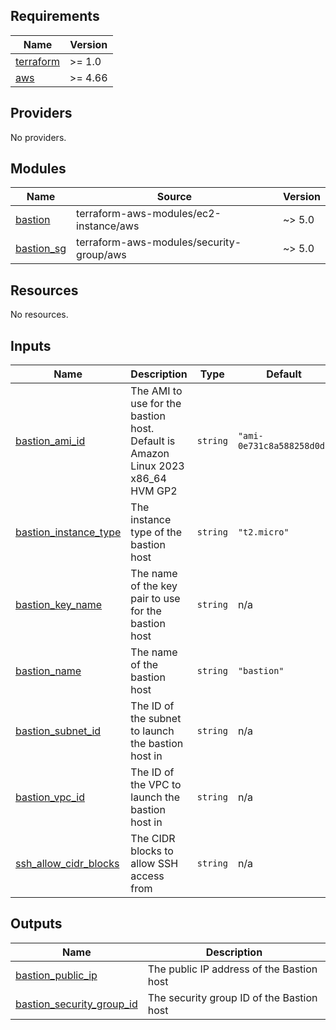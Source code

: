 <!-- BEGIN_TF_DOCS -->
## Requirements

| Name | Version |
|------|---------|
| <a name="requirement_terraform"></a> [terraform](#requirement\_terraform) | >= 1.0 |
| <a name="requirement_aws"></a> [aws](#requirement\_aws) | >= 4.66 |

## Providers

No providers.

## Modules

| Name | Source | Version |
|------|--------|---------|
| <a name="module_bastion"></a> [bastion](#module\_bastion) | terraform-aws-modules/ec2-instance/aws | ~> 5.0 |
| <a name="module_bastion_sg"></a> [bastion\_sg](#module\_bastion\_sg) | terraform-aws-modules/security-group/aws | ~> 5.0 |

## Resources

No resources.

## Inputs

| Name | Description | Type | Default | Required |
|------|-------------|------|---------|:--------:|
| <a name="input_bastion_ami_id"></a> [bastion\_ami\_id](#input\_bastion\_ami\_id) | The AMI to use for the bastion host. Default is Amazon Linux 2023 x86\_64 HVM GP2 | `string` | `"ami-0e731c8a588258d0d"` | no |
| <a name="input_bastion_instance_type"></a> [bastion\_instance\_type](#input\_bastion\_instance\_type) | The instance type of the bastion host | `string` | `"t2.micro"` | no |
| <a name="input_bastion_key_name"></a> [bastion\_key\_name](#input\_bastion\_key\_name) | The name of the key pair to use for the bastion host | `string` | n/a | yes |
| <a name="input_bastion_name"></a> [bastion\_name](#input\_bastion\_name) | The name of the bastion host | `string` | `"bastion"` | no |
| <a name="input_bastion_subnet_id"></a> [bastion\_subnet\_id](#input\_bastion\_subnet\_id) | The ID of the subnet to launch the bastion host in | `string` | n/a | yes |
| <a name="input_bastion_vpc_id"></a> [bastion\_vpc\_id](#input\_bastion\_vpc\_id) | The ID of the VPC to launch the bastion host in | `string` | n/a | yes |
| <a name="input_ssh_allow_cidr_blocks"></a> [ssh\_allow\_cidr\_blocks](#input\_ssh\_allow\_cidr\_blocks) | The CIDR blocks to allow SSH access from | `string` | n/a | yes |

## Outputs

| Name | Description |
|------|-------------|
| <a name="output_bastion_public_ip"></a> [bastion\_public\_ip](#output\_bastion\_public\_ip) | The public IP address of the Bastion host |
| <a name="output_bastion_security_group_id"></a> [bastion\_security\_group\_id](#output\_bastion\_security\_group\_id) | The security group ID of the Bastion host |
<!-- END_TF_DOCS -->